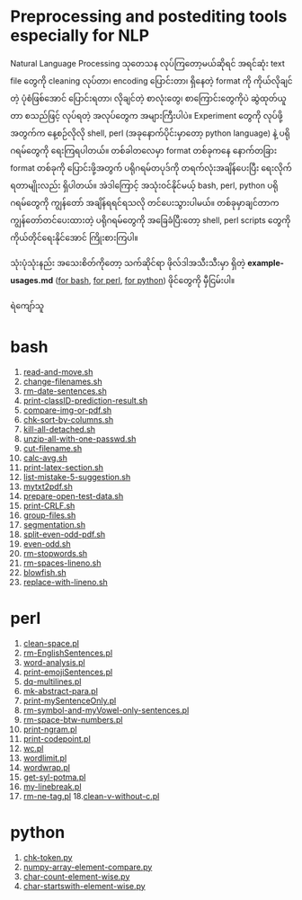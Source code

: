 # Preprocessing and postediting tools especially for NLP

Natural Language Processing သုတေသန လုပ်ကြတော့မယ်ဆိုရင် အရင်ဆုံး text file တွေကို cleaning လုပ်တာ၊ encoding ပြောင်းတာ၊
ရှိနေတဲ့ format ကို ကိုယ်လိုချင်တဲ့ ပုံစံဖြစ်အောင် ပြောင်းရတာ၊ လိုချင်တဲ့ စာလုံးတွေ၊ စာကြောင်းတွေကိုပဲ ဆွဲထုတ်ယူတာ စသည်ဖြင့် လုပ်ရတဲ့ အလုပ်တွေက အများကြီးပါပဲ။
Experiment တွေကို လုပ်ဖို့အတွက်က နေ့စဉ်လိုလို shell, perl (အခုနောက်ပိုင်းမှာတော့ python language) နဲ့ ပရိုဂရမ်တွေကို ရေးကြရပါတယ်။ တစ်ခါတလေမှာ format တစ်ခုကနေ နောက်တခြား format တစ်ခုကို ပြောင်းဖို့အတွက် ပရိုဂရမ်တပုဒ်ကို တရက်လုံးအချိန်ပေးပြီး ရေးလိုက်ရတာမျိုးလည်း ရှိပါတယ်။ အဲဒါကြောင့် အသုံးဝင်နိုင်မယ့် bash, perl, python ပရိုဂရမ်တွေကို ကျွန်တော် အချိန်ရရင်ရသလို တင်ပေးသွားပါမယ်။ တစ်ခုမှာချင်တာက ကျွန်တော်တင်ပေးထားတဲ့ ပရိုဂရမ်တွေကို အခြေခံပြီးတော့ shell, perl scripts တွေကို ကိုယ်တိုင်ရေးနိုင်အောင် ကြိုးစားကြပါ။ 

သုံးပုံသုံးနည်း အသေးစိတ်ကိုတော့ သက်ဆိုင်ရာ ဖိုလ်ဒါအသီးသီးမှာ ရှိတဲ့ **example-usages.md** ([for bash](https://github.com/ye-kyaw-thu/tools/blob/master/bash/example-usages.md), [for perl](https://github.com/ye-kyaw-thu/tools/blob/master/perl/example-usages.md), [for python](https://github.com/ye-kyaw-thu/tools/blob/master/python/example-usages.md)) ဖိုင်တွေကို မှီငြမ်းပါ။   

ရဲကျော်သူ

# bash

1. [read-and-move.sh](https://github.com/ye-kyaw-thu/tools/blob/master/bash/read-and-move.sh)  
2. [change-filenames.sh](https://github.com/ye-kyaw-thu/tools/blob/master/bash/change-filenames.sh)  
3. [rm-date-sentences.sh](https://github.com/ye-kyaw-thu/tools/blob/master/bash/rm-date-sentences.sh)  
4. [print-classID-prediction-result.sh](https://github.com/ye-kyaw-thu/tools/blob/master/bash/print-classID-prediction-result.sh)
5. [compare-img-or-pdf.sh](https://github.com/ye-kyaw-thu/tools/blob/master/bash/compare-img-or-pdf.sh)  
6. [chk-sort-by-columns.sh](https://github.com/ye-kyaw-thu/tools/blob/master/bash/chk-sort-by-columns.sh)  
7. [kill-all-detached.sh](https://github.com/ye-kyaw-thu/tools/blob/master/bash/kill-all-detached.sh)  
8. [unzip-all-with-one-passwd.sh](https://github.com/ye-kyaw-thu/tools/blob/master/bash/unzip-all-with-one-passwd.sh)  
9. [cut-filename.sh](https://github.com/ye-kyaw-thu/tools/blob/master/bash/cut-filename.sh)  
10. [calc-avg.sh](https://github.com/ye-kyaw-thu/tools/blob/master/bash/calc-avg.sh)  
11. [print-latex-section.sh](https://github.com/ye-kyaw-thu/tools/blob/master/bash/print-latex-section.sh)  
12. [list-mistake-5-suggestion.sh](https://github.com/ye-kyaw-thu/tools/blob/master/bash/list-mistake-5-suggestion.sh)  
13. [mytxt2pdf.sh](https://github.com/ye-kyaw-thu/tools/blob/master/bash/mytxt2pdf.sh)  
14. [prepare-open-test-data.sh](https://github.com/ye-kyaw-thu/tools/blob/master/bash/prepare-open-test-data.sh)  
15. [print-CRLF.sh](https://github.com/ye-kyaw-thu/tools/blob/master/bash/print-CRLF.sh)  
16. [group-files.sh](https://github.com/ye-kyaw-thu/tools/blob/master/bash/group-files.sh)  
17. [segmentation.sh](https://github.com/ye-kyaw-thu/tools/blob/master/bash/segmentation.sh)  
18. [split-even-odd-pdf.sh](https://github.com/ye-kyaw-thu/tools/blob/master/bash/split-even-odd-pdf.sh)  
19. [even-odd.sh](https://github.com/ye-kyaw-thu/tools/blob/master/bash/even-odd.sh)  
20. [rm-stopwords.sh](https://github.com/ye-kyaw-thu/tools/blob/master/bash/rm-stopwords.sh)  
21. [rm-spaces-lineno.sh](https://github.com/ye-kyaw-thu/tools/blob/master/bash/rm-spaces-lineno.sh)  
22. [blowfish.sh](https://github.com/ye-kyaw-thu/tools/blob/master/bash/blowfish.sh)  
23. [replace-with-lineno.sh](https://github.com/ye-kyaw-thu/tools/blob/master/bash/replace-with-lineno.sh)  


# perl

1. [clean-space.pl](https://github.com/ye-kyaw-thu/tools/blob/master/perl/clean-space.pl)
2. [rm-EnglishSentences.pl](https://github.com/ye-kyaw-thu/tools/blob/master/perl/rm-EnglishSentences.pl)
3. [word-analysis.pl](https://github.com/ye-kyaw-thu/tools/blob/master/perl/word-analysis.pl)
4. [print-emojiSentences.pl](https://github.com/ye-kyaw-thu/tools/blob/master/perl/print-emojiSentences.pl)
5. [dq-multilines.pl](https://github.com/ye-kyaw-thu/tools/blob/master/perl/dq-multilines.pl)  
6. [mk-abstract-para.pl](https://github.com/ye-kyaw-thu/tools/blob/master/perl/mk-abstract-para.pl)  
7. [print-mySentenceOnly.pl](https://github.com/ye-kyaw-thu/tools/blob/master/perl/print-mySentenceOnly.pl)  
8. [rm-symbol-and-myVowel-only-sentences.pl](https://github.com/ye-kyaw-thu/tools/blob/master/perl/rm-symbol-and-myVowel-only-sentences.pl)  
9. [rm-space-btw-numbers.pl](https://github.com/ye-kyaw-thu/tools/blob/master/perl/rm-space-btw-numbers.pl)  
10. [print-ngram.pl](https://github.com/ye-kyaw-thu/tools/blob/master/perl/print-ngram.pl)  
11. [print-codepoint.pl](https://github.com/ye-kyaw-thu/tools/blob/master/perl/print-codepoint.pl)  
12. [wc.pl](https://github.com/ye-kyaw-thu/tools/blob/master/perl/wc.pl)  
13. [wordlimit.pl](https://github.com/ye-kyaw-thu/tools/blob/master/perl/wordlimit.pl)  
14. [wordwrap.pl](https://github.com/ye-kyaw-thu/tools/blob/master/perl/wordwrap.pl)  
15. [get-syl-potma.pl](https://github.com/ye-kyaw-thu/tools/blob/master/perl/get-syl-potma.pl)  
16. [my-linebreak.pl](https://github.com/ye-kyaw-thu/tools/blob/master/perl/my-linebreak.pl)  
17. [rm-ne-tag.pl](https://github.com/ye-kyaw-thu/tools/blob/master/perl/rm-ne-tag.pl) 
18.[clean-v-without-c.pl](https://github.com/ye-kyaw-thu/tools/blob/master/perl/clean-v-without-c.pl)  


# python

1. [chk-token.py](https://github.com/ye-kyaw-thu/tools/blob/master/python/chk-token.py)  
2. [numpy-array-element-compare.py](https://github.com/ye-kyaw-thu/tools/blob/master/python/numpy-array-element-compare.py)  
3. [char-count-element-wise.py](https://github.com/ye-kyaw-thu/tools/blob/master/python/char-count-element-wise.py) 
4. [char-startswith-element-wise.py](https://github.com/ye-kyaw-thu/tools/blob/master/python/char-startswith-element-wise.py) 


